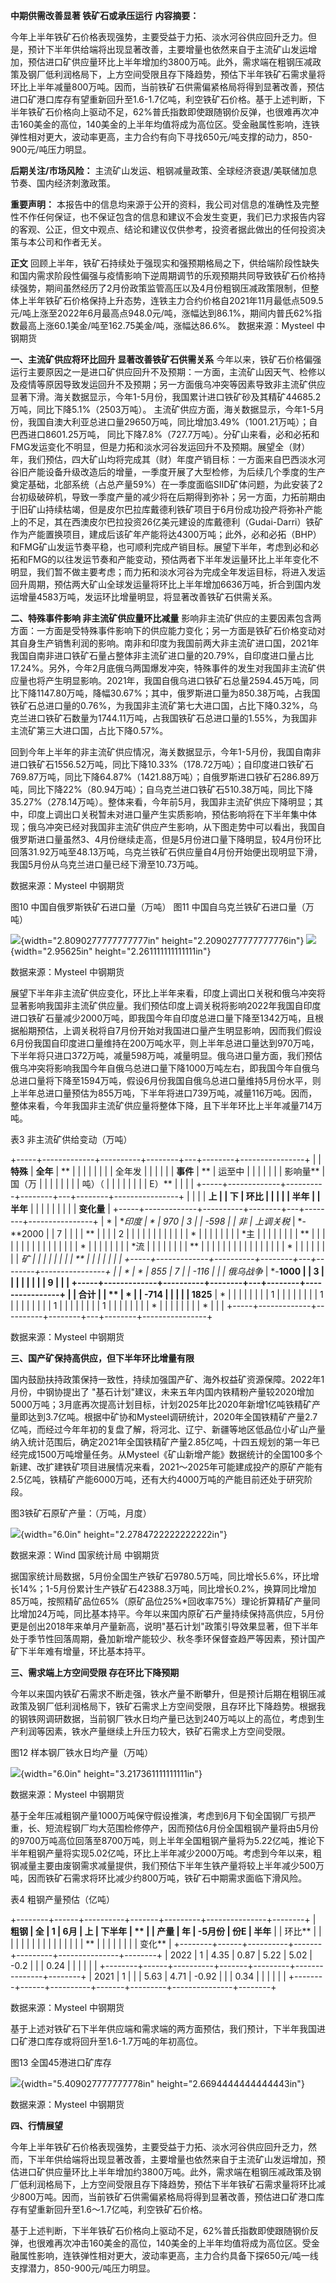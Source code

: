 **中期供需改善显著 铁矿石或承压运行**
**内容摘要：**

今年上半年铁矿石价格表现强势，主要受益于力拓、淡水河谷供应回升乏力。但是，预计下半年供给端将出现显著改善，主要增量也依然来自于主流矿山发运增加，预估进口矿供应量环比上半年增加约3800万吨。此外，需求端在粗钢压减政策及钢厂低利润格局下，上方空间受限且存下降趋势，预估下半年铁矿石需求量将环比上半年减量800万吨。因而，当前铁矿石供需偏紧格局将得到显著改善，预估进口矿港口库存有望重新回升至1.6-1.7亿吨，利空铁矿石价格。基于上述判断，下半年铁矿石价格向上驱动不足，62%普氏指数即使跟随钢价反弹，也很难再次冲击160美金的高位，140美金的上半年均值将成为高位区。受金融属性影响，连铁弹性相对更大，波动率更高，主力合约有向下寻找650元/吨支撑的动力，850-900元/吨压力明显。


**后期关注/市场风险：**
主流矿山发运、粗钢减量政策、全球经济衰退/美联储加息节奏、国内经济刺激政策。

**重要声明：**
本报告中的信息均来源于公开的资料，我公司对信息的准确性及完整性不作任何保证，也不保证包含的信息和建议不会发生变更，我们已力求报告内容的客观、公正，但文中观点、结论和建议仅供参考，投资者据此做出的任何投资决策与本公司和作者无关。

**正文**
回顾上半年，铁矿石持续处于强现实和强预期格局之下，供给端阶段性缺失和国内需求阶段性偏强与疫情影响下逆周期调节的乐观预期共同导致铁矿石价格持续强势，期间虽然经历了2月份政策监管高压以及4月份粗钢压减政策限制，但整体上半年铁矿石价格保持上升态势，连铁主力合约价格自2021年11月最低点509.5元/吨上涨至2022年6月最高点948.0元/吨，涨幅达到86.1%，期间内普氏62%指数最高上涨60.1美金/吨至162.75美金/吨，涨幅达86.6%。
数据来源：Mysteel 中钢期货

**一、主流矿供应将环比回升 显著改善铁矿石供需关系**
今年以来，铁矿石价格偏强运行主要原因之一是进口矿供应回升不及预期：一方面，主流矿山因天气、检修以及疫情等原因导致发运回升不及预期；另一方面俄乌冲突等因素导致非主流矿供应显著下滑。海关数据显示，今年1-5月份，我国累计进口铁矿砂及其精矿44685.2万吨，同比下降5.1%（2503万吨）。
主流矿供应方面，海关数据显示，今年1-5月份，我国自澳大利亚总进口量29650万吨，同比增加3.49%（1001.21万吨）；自巴西进口8601.25万吨，
同比下降7.8%（727.7万吨）。分矿山来看，必和必拓和FMG发运变化不明显，但是力拓和淡水河谷发运回升不及预期。展望全（财）年，我们预估，四大矿山均将完成其（财）年度产销目标：一方面来自巴西淡水河谷旧产能设备升级改造后的增量，一季度开展了大型检修，为后续几个季度的生产奠定基础，北部系统（占总产量59%）在一季度面临SIID矿体问题，为此安装了2台初级破碎机，导致一季度产量的减少将在后期得到弥补；另一方面，力拓前期由于旧矿山持续枯竭，但是皮尔巴拉库戴德利铁矿项目于6月份成功投产将弥补产能上的不足，其在西澳皮尔巴拉投资26亿美元建设的库戴德利（Gudai-Darri）铁矿作为产能置换项目，建成后该矿年产能将达4300万吨；此外，必和必拓（BHP）和FMG矿山发运节奏平稳，也可顺利完成产销目标。展望下半年，考虑到必和必拓和FMG的以往发运节奏和产能变动，预估两者下半年发运量环比上半年变化不明显，我们暂不做主要考虑；而力拓和淡水河谷为完成全年发运目标，将进入发运回升周期，预估两大矿山全球发运量将环比上半年增加6636万吨，折合到国内发运增量4583万吨，发运环比增量明显，将显著改善铁矿石供需关系。


**二、特殊事件影响 非主流矿供应量环比减量**
影响非主流矿供应的主要因素包含两方面：一方面是受特殊事件影响下的供应能力变化；另一方面是铁矿石价格变动对其自身生产销售利润的影响。南非和印度为我国前两大非主流矿进口国，2021年我国自南非进口铁矿石量占整体非主流矿进口量的20.79%，自印度进口量占比17.24%。另外，今年2月底俄乌两国爆发冲突，特殊事件的发生对我国非主流矿供应量也将产生明显影响。2021年，我国自俄乌进口铁矿石总量2594.45万吨，同比下降1147.80万吨，降幅30.67%；其中，俄罗斯进口量为850.38万吨，占我国铁矿石总进口量的0.76%，为我国非主流矿第七大进口国，占比下降0.32%，乌克兰进口铁矿石数量为1744.11万吨，占我国铁矿石总进口量的1.55%，为我国非主流矿第三大进口国，占比下降0.57%。

回到今年上半年的非主流矿供应情况，海关数据显示，今年1-5月份，我国自南非进口铁矿石1556.52万吨，同比下降10.33%（178.72万吨）；自印度进口铁矿石769.87万吨，同比下降64.87%（1421.88万吨）；自俄罗斯进口铁矿石286.89万吨，同比下降22%（80.94万吨）；自乌克兰进口铁矿石510.38万吨，同比下降35.27%（278.14万吨）。整体来看，今年前5月，我国非主流矿供应下降明显；其中，印度上调出口关税暂未对进口量产生实质影响，预估影响将在下半年集中体现；俄乌冲突已经对我国非主流矿供应产生影响，从下图走势中可以看出，我国自俄罗斯进口量虽然3、4月份继续走高，但是5月份进口量下降明显，较4月份环比回落31.92万吨至48.13万吨，乌克兰铁矿石供应量自4月份开始便出现明显下滑，我国5月份从乌克兰进口量已经下滑至10.73万吨。

数据来源：Mysteel 中钢期货

图10 中国自俄罗斯铁矿石进口量（万吨） 图11
中国自乌克兰铁矿石进口量（万吨）

![](-/media/image12.png){width="2.8090277777777777in"
height="2.2090277777777776in"}
![](-/media/image13.png){width="2.95625in" height="2.261111111111111in"}

数据来源：Mysteel 中钢期货

展望下半年非主流矿供应变化，环比上半年来看，印度上调出口关税和俄乌冲突将显著影响我国非主流矿供应量。我们预估印度上调关税将影响2022年我国自印度进口铁矿石量减少2000万吨，即我国今年自印度总进口量下降至1342万吨，且根据船期预估，上调关税将自7月份开始对我国进口量产生明显影响，因而我们假设6月份我国自印度进口量维持在200万吨水平，则上半年总进口量达到970万吨，下半年将只进口372万吨，减量598万吨，减量明显。俄乌进口量方面，我们预估俄乌冲突将影响我国今年自俄乌总进口量下降1000万吨左右，即我国今年自俄乌总进口量将下降至1594万吨，假设6月份我国自俄乌总进口量维持5月份水平，则上半年总进口量预估为855万吨，下半年将进口739万吨，减量116万吨。因而，整体来看，今年我国非主流矿供应量将整体下降，且下半年环比上半年减量714万吨。

表3 非主流矿供给变动（万吨）

+-----+-------------+----------+--------+---+--------+----------------+
|     | **特殊**    | **全年** | **     |   |        |                |
|     |             |          | 全年发 |   |        |                |
|     | **事件**    | **       | 运至中 |   |        |                |
|     |             | 影响量** | 国（万 |   |        |                |
|     |             |          | 吨）（ |   |        |                |
|     |             |          | E）**  |   |        |                |
+-----+-------------+----------+--------+---+--------+----------------+
|     |             |          | **上   |   | **下   | **环比**       |
|     |             |          | 半年** |   | 半年** |                |
|     |             |          |        |   |        | **变化量**     |
+-----+-------------+----------+--------+---+--------+----------------+
| *   | **印度      | *        | 970    | 3 |        | -598           |
| *非 | 上调关税**  | *-**2000 |        | 7 |        |                |
| **  |             |          |        | 2 |        |                |
|     |             |          |        |   |        |                |
| *   |             |          |        |   |        |                |
| *主 |             |          |        |   |        |                |
| **  |             |          |        |   |        |                |
|     |             |          |        |   |        |                |
| *   |             |          |        |   |        |                |
| *流 |             |          |        |   |        |                |
| **  |             |          |        |   |        |                |
|     |             |          |        |   |        |                |
| *   |             |          |        |   |        |                |
| *矿 |             |          |        |   |        |                |
| **  |             |          |        |   |        |                |
+-----+-------------+----------+--------+---+--------+----------------+
|     | *           | *        | 855    | 7 |        | -116           |
|     | *俄乌战争** | *-**1000 |        | 3 |        |                |
|     |             |          |        | 9 |        |                |
+-----+-------------+----------+--------+---+--------+----------------+
|     | **合计**    |          | **     | * |        | **-714**       |
|     |             |          | 1825** | * |        |                |
|     |             |          |        | 1 |        |                |
|     |             |          |        | 1 |        |                |
|     |             |          |        | 1 |        |                |
|     |             |          |        | 1 |        |                |
|     |             |          |        | * |        |                |
|     |             |          |        | * |        |                |
+-----+-------------+----------+--------+---+--------+----------------+

数据来源：Mysteel 中钢期货

**三、国产矿保持高供应，但下半年环比增量有限**

国内鼓励扶持政策保持一致性，持续加强国产矿、海外权益矿资源保障。2022年1月份，中钢协提出了
"基石计划"建议，未来五年内国内铁精粉产量较2020增加5000万吨；3月底再次提高计划目标，计划2025年比2020年新增1亿吨铁精矿产量即达到3.7亿吨。根据中矿协和Mysteel调研统计，2020年全国铁精矿产量2.7亿吨，而经过今年年初的复盘了解，将河北、辽宁、新疆等地区低品位小矿山产量纳入统计范围后，确定2021年全国铁精矿产量2.85亿吨，十四五规划的第一年已经完成1500万吨增量任务。从Mysteel《矿山新增产能》数据统计的全国100多个新建、改扩建铁矿项目进展情况来看，2021～2025年可能建成投产的原矿产能有2.5亿吨，铁精矿产能6000万吨，还有大约4000万吨的产能目前还处于研究阶段。

图3铁矿石原矿产量：（万吨，月度）

![](-/media/image14.png){width="6.0in" height="2.2784722222222222in"}

数据来源：Wind 国家统计局 中钢期货

据国家统计局数据，5月份全国生产铁矿石9780.5万吨，同比增长5.6%，环比增长14%；1-5月份累计生产铁矿石42388.3万吨，同比增长0.2%，换算同比增加85万吨，按照精矿品位65%（原矿品位25%\*回收率75%）理论折算精矿产量同比增加24万吨，同比基本持平。今年以来国内原矿石产量持续保持高供应，5月份更是创出2018年来单月产量新高，说明"基石计划"政策引导效果显著，但下半年处于季节性回落周期，叠加新增产能较少、秋冬季环保督查趋严等因素，预计国产矿下半年难有增量，环比基本持平。

**三、需求端上方空间受限 存在环比下降预期**

今年以来国内铁矿石需求不断走强，铁水产量不断攀升，但是预计后期在粗钢压减政策及钢厂低利润格局下，铁矿石需求上方空间受限，且存环比下降趋势。根据我的钢铁网调研数据，当前钢厂铁水日均产量已达到240万吨以上的高位，考虑到生产利润等因素，铁水产量继续上升压力较大，铁矿石需求上方空间受限。

图12 样本钢厂铁水日均产量（万吨）

![](-/media/image15.png){width="6.0in" height="3.217361111111111in"}

数据来源：Mysteel 中钢期货

基于全年压减粗钢产量1000万吨保守假设推演，考虑到6月下旬全国钢厂亏损严重，长、短流程钢厂均大范围检修停产，因而预估6月份全国粗钢产量将由5月份的9700万吨高位回落至8700万吨，则上半年全国粗钢产量将为5.22亿吨，推论下半年粗钢产量将实现5.02亿吨，环比上半年减少2000万吨。考虑到今年以来，粗钢减量主要由废钢需求减量提供，我们预估下半年生铁产量将较上半年减少500万吨，因而铁矿石需求将环比减少约800万吨，铁矿石中期需求面临下滑风险。

表4 粗钢产量预估（亿吨）

+--------+------+----------+-------+---------+---------------+--------+
| **粗钢 | **全 | **1      | **6月 | **上    | **下半年**    | **     |
| 产量** | 年** | -5月份** | 份E** | 半年**  |               | 环比** |
|        |      |          |       |         |               |        |
|        |      |          |       |         |               | **     |
|        |      |          |       |         |               | 变化** |
+--------+------+----------+-------+---------+---------------+--------+
| 2022   | 1    | 4.35     | 0.87  | 5.22    | 5.02          | -0.2   |
|        | 0.24 |          |       |         |               |        |
+--------+------+----------+-------+---------+---------------+--------+
| 2021   | 1    |          |       | 5.63    | 4.71          | -0.92  |
|        | 0.34 |          |       |         |               |        |
+--------+------+----------+-------+---------+---------------+--------+

数据来源：Mysteel 中钢期货

基于上述对铁矿石下半年供应端和需求端的两方面预估，我们预计，下半年我国进口矿港口库存或将回升至1.6-1.7万吨的年初高位。

图13 全国45港进口矿库存

![](-/media/image16.png){width="5.409027777777778in"
height="2.6694444444444443in"}

数据来源：Mysteel 中钢期货

**四、行情展望**

今年上半年铁矿石价格表现强势，主要受益于力拓、淡水河谷供应回升乏力，然而，下半年供给端将出现显著改善，主要增量也依然来自于主流矿山发运增加，预估进口矿供应量环比上半年增加约3800万吨。此外，需求端在粗钢压减政策及钢厂低利润格局下，上方空间受限且存下降趋势，预估下半年铁矿石需求量将环比减少800万吨。因而，当前铁矿石供需偏紧格局将得到显著改善，预估进口矿港口库存有望重新回升至1.6～1.7亿吨，利空铁矿石价格。

基于上述判断，下半年铁矿石价格向上驱动不足，62%普氏指数即使跟随钢价反弹，也很难再次冲击160美金的高位，140美金的上半年均值将成为高位区。受金融属性影响，连铁弹性相对更大，波动率更高，主力合约具备下探650元/吨一线支撑潜力，850-900元/吨压力明显。
